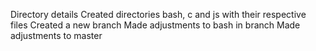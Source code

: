 Directory details
Created directories bash, c and js with their respective files
Created a new branch
Made adjustments to bash in branch
Made adjustments to master
